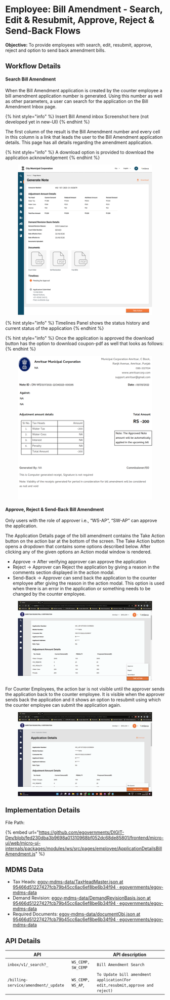 # Employee: Bill Amendment - Search, Edit & Resubmit, Approve, Reject & Send-Back Flows

**Objective:** To provide employees with search, edit, resubmit, approve, reject and option to send back amendment bills.

## Workflow Details <a href="#search-bill-amendment" id="search-bill-amendment"></a>

#### **Search Bill Amendment** <a href="#search-bill-amendment" id="search-bill-amendment"></a>

When the Bill Amendment application is created by the counter employee a bill amendment application number is generated. Using this number as well as other parameters, a user can search for the application on the Bill Amendment Inbox page.

{% hint style="info" %}
Insert Bill Amend inbox Screenshot here (not developed yet in new-UI)
{% endhint %}

The first column of the result is the Bill Amendment number and every cell in this column is a link that leads the user to the Bill Amendment application details. This page has all details regarding the amendment application.

{% hint style="info" %}
A download option is provided to download the application acknowledgement
{% endhint %}

<figure><img src="../../../../../.gitbook/assets/image (477).png" alt=""><figcaption></figcaption></figure>

{% hint style="info" %}
Timelines Panel shows the status history and current status of the application
{% endhint %}

{% hint style="info" %}
Once the application is approved the download button has the option to download coupon-pdf as well that looks as follows:
{% endhint %}

<figure><img src="../../../../../.gitbook/assets/image (585).png" alt=""><figcaption></figcaption></figure>

#### **Approve, Reject & Send-Back Bill Amendment** <a href="#approve-reject-and-send-back-bill-amendment" id="approve-reject-and-send-back-bill-amendment"></a>

Only users with the role of approver i.e., “WS-AP”, “SW-AP” can approve the application.

The Application Details page of the bill amendment contains the Take Action button on the action bar at the bottom of the screen. The Take Action button opens a dropdown that contains some options described below. After clicking any of the given options an Action modal window is rendered.

* Approve → After verifying approver can approve the application
* Reject → Approver can Reject the application by giving a reason in the comments section displayed in the action modal.
* Send-Back → Approver can send back the application to the counter employee after giving the reason in the action modal. This option is used when there is an error in the application or something needs to be changed by the counter employee.

<figure><img src="../../../../../.gitbook/assets/image (560).png" alt=""><figcaption></figcaption></figure>

For Counter Employees, the action bar is not visible until the approver sends the application back to the counter employee. It is visible when the approver sends back the application and it shows an option to resubmit using which the counter employee can submit the application again.

<figure><img src="../../../../../.gitbook/assets/image (517).png" alt=""><figcaption></figcaption></figure>

## Implementation Details

File Path:&#x20;

{% embed url="https://github.com/egovernments/DIGIT-Dev/blob/fed230dba3b9698a01310968bf052dc68de85801/frontend/micro-ui/web/micro-ui-internals/packages/modules/ws/src/pages/employee/ApplicationDetailsBillAmendment.js" %}

## **MDMS Data**

* Tax Heads: [<img src="https://github.com/fluidicon.png" alt="" data-size="line">egov-mdms-data/TaxHeadMaster.json at 95466d51227427fcb79b45cc6ac6ef8be6b34f94 · egovernments/egov-mdms-data](https://github.com/egovernments/egov-mdms-data/blob/95466d51227427fcb79b45cc6ac6ef8be6b34f94/data/pb/BillingService/TaxHeadMaster.json)
* Demand Revision: [<img src="https://github.com/fluidicon.png" alt="" data-size="line">egov-mdms-data/DemandRevisionBasis.json at 95466d51227427fcb79b45cc6ac6ef8be6b34f94 · egovernments/egov-mdms-data](https://github.com/egovernments/egov-mdms-data/blob/95466d51227427fcb79b45cc6ac6ef8be6b34f94/data/pb/BillAmendment/DemandRevisionBasis.json)
* Required Documents: [<img src="https://github.com/fluidicon.png" alt="" data-size="line">egov-mdms-data/documentObj.json at 95466d51227427fcb79b45cc6ac6ef8be6b34f94 · egovernments/egov-mdms-data](https://github.com/egovernments/egov-mdms-data/blob/95466d51227427fcb79b45cc6ac6ef8be6b34f94/data/pb/BillAmendment/documentObj.json)

## API Details

| **API**                              |                    | **API description**                                                          |
| ------------------------------------ | ------------------ | ---------------------------------------------------------------------------- |
| `inbox/v1/_search?_`                 | `WS_CEMP, SW_CEMP` | `Bill Amendment Search`                                                      |
| `/billing-service/amendment/_update` | `WS_CEMP, WS_AP`,  | `To Update bill amendment application(For edit,resubmit,approve and reject)` |

&#x20;
